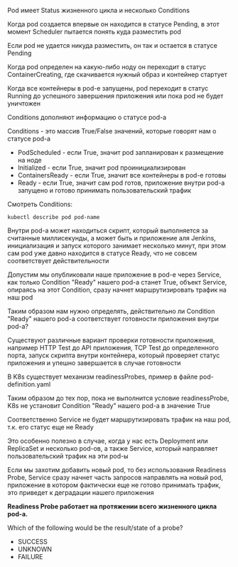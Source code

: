 Pod имеет Status жизненного цикла и несколько Conditions

Когда pod создается впервые он находится в статусе Pending, в этот момент Scheduler пытается понять куда разместить pod

Если pod не удается никуда разместить, он так и остается в статусе Pending

Когда pod определен на какую-либо ноду он переходит в статус ContainerCreating, где скачивается нужный образ и контейнер стартует

Когда все контейнеры в pod-е запущены, pod переходит в статус Running до успешного завершения приложения или пока pod не будет уничтожен

Conditions дополняют информацию о статусе pod-а

Conditions - это массив True/False значений, которые говорят нам о статусе pod-а

- PodScheduled - если True, значит pod запланирован к размещение на ноде
- Initialized - если True, значит pod проинициализирован
- ContainersReady - если True, значит все контейнеры в pod-е готовы
- Ready - если True, значит сам pod готов, приложение внутри pod-а запущено и готово принимать пользовательский трафик

Смотреть Conditions:

`kubectl describe pod pod-name`

Внутри pod-а может находиться скрипт, который выполняется за считанные миллисекунды, а может быть и приложение аля Jenkins, инициализация и запуск которого занимает несколько минут, при этом сам pod уже давно находится в статусе Ready, что не совсем соответствует действительности

Допустим мы опубликовали наше приложение в pod-е через Service, как только Condition "Ready" нашего pod-а станет True, объект Service, опираясь на этот Condition, сразу начнет маршрутизировать трафик на наш pod

Таким образом нам нужно определять, действительно ли Condition "Ready" нашего pod-а соответствует готовности приложения внутри pod-а?

Существуют различные вариант проверки готовности приложения, например HTTP Test до API приложения, TCP Test до определенного порта, запуск скрипта внутри контейнера, который проверяет статус приложения и упешно завершается в случае готовности

В K8s существует механизм readinessProbes, пример в файле pod-definition.yaml

Таким образом до тех пор, пока не выполнится условие readinessProbe, K8s не установит Condition "Ready" нашего pod-а в значение True

Соответственно Service не будет маршрутизировать трафик на наш pod, т.к. его статус еще не Ready

Это особенно полезно в случае, когда у нас есть Deployment или ReplicaSet и несколько pod-ов, а также Service, который направляет пользовательский трафик на эти pod-ы

Если мы захотим добавить новый pod, то без использования Readiness Probe, Service сразу начнет часть запросов направлять на новый pod, приложение в котором фактически еще не готово принимать трафик, это приведет к деградации нашего приложения

**Readiness Probe работает на протяжении всего жизненного цикла pod-а.**

Which of the following would be the result/state of a probe?

- SUCCESS
- UNKNOWN
- FAILURE